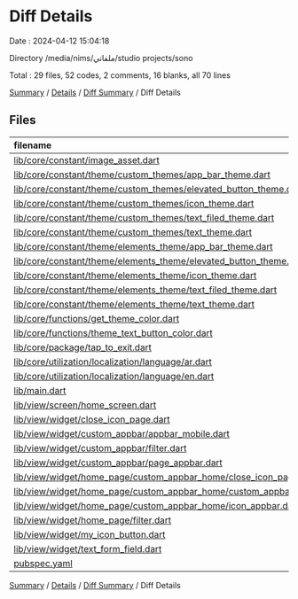# Diff Details

Date : 2024-04-12 15:04:18

Directory /media/nims/ملفاتي/studio projects/sono

Total : 29 files,  52 codes, 2 comments, 16 blanks, all 70 lines

[Summary](results.md) / [Details](details.md) / [Diff Summary](diff.md) / Diff Details

## Files
| filename | language | code | comment | blank | total |
| :--- | :--- | ---: | ---: | ---: | ---: |
| [lib/core/constant/image_asset.dart](/lib/core/constant/image_asset.dart) | Dart | 2 | 0 | 2 | 4 |
| [lib/core/constant/theme/custom_themes/app_bar_theme.dart](/lib/core/constant/theme/custom_themes/app_bar_theme.dart) | Dart | -14 | 0 | -5 | -19 |
| [lib/core/constant/theme/custom_themes/elevated_button_theme.dart](/lib/core/constant/theme/custom_themes/elevated_button_theme.dart) | Dart | -27 | 0 | -4 | -31 |
| [lib/core/constant/theme/custom_themes/icon_theme.dart](/lib/core/constant/theme/custom_themes/icon_theme.dart) | Dart | -10 | 0 | -7 | -17 |
| [lib/core/constant/theme/custom_themes/text_filed_theme.dart](/lib/core/constant/theme/custom_themes/text_filed_theme.dart) | Dart | -31 | -2 | -7 | -40 |
| [lib/core/constant/theme/custom_themes/text_theme.dart](/lib/core/constant/theme/custom_themes/text_theme.dart) | Dart | -40 | 0 | -5 | -45 |
| [lib/core/constant/theme/elements_theme/app_bar_theme.dart](/lib/core/constant/theme/elements_theme/app_bar_theme.dart) | Dart | 14 | 0 | 5 | 19 |
| [lib/core/constant/theme/elements_theme/elevated_button_theme.dart](/lib/core/constant/theme/elements_theme/elevated_button_theme.dart) | Dart | 27 | 0 | 4 | 31 |
| [lib/core/constant/theme/elements_theme/icon_theme.dart](/lib/core/constant/theme/elements_theme/icon_theme.dart) | Dart | 9 | 0 | 4 | 13 |
| [lib/core/constant/theme/elements_theme/text_filed_theme.dart](/lib/core/constant/theme/elements_theme/text_filed_theme.dart) | Dart | 36 | 0 | 4 | 40 |
| [lib/core/constant/theme/elements_theme/text_theme.dart](/lib/core/constant/theme/elements_theme/text_theme.dart) | Dart | 40 | 0 | 5 | 45 |
| [lib/core/functions/get_theme_color.dart](/lib/core/functions/get_theme_color.dart) | Dart | 6 | 0 | 3 | 9 |
| [lib/core/functions/theme_text_button_color.dart](/lib/core/functions/theme_text_button_color.dart) | Dart | -5 | 0 | -2 | -7 |
| [lib/core/package/tap_to_exit.dart](/lib/core/package/tap_to_exit.dart) | Dart | 49 | 0 | 5 | 54 |
| [lib/core/utilization/localization/language/ar.dart](/lib/core/utilization/localization/language/ar.dart) | Dart | 1 | 3 | 7 | 11 |
| [lib/core/utilization/localization/language/en.dart](/lib/core/utilization/localization/language/en.dart) | Dart | 1 | 3 | 4 | 8 |
| [lib/main.dart](/lib/main.dart) | Dart | 1 | 0 | -1 | 0 |
| [lib/view/screen/home_screen.dart](/lib/view/screen/home_screen.dart) | Dart | -11 | 0 | 1 | -10 |
| [lib/view/widget/close_icon_page.dart](/lib/view/widget/close_icon_page.dart) | Dart | 24 | 0 | 4 | 28 |
| [lib/view/widget/custom_appbar/appbar_mobile.dart](/lib/view/widget/custom_appbar/appbar_mobile.dart) | Dart | 35 | 0 | 4 | 39 |
| [lib/view/widget/custom_appbar/filter.dart](/lib/view/widget/custom_appbar/filter.dart) | Dart | 25 | 0 | 5 | 30 |
| [lib/view/widget/custom_appbar/page_appbar.dart](/lib/view/widget/custom_appbar/page_appbar.dart) | Dart | 43 | 0 | 3 | 46 |
| [lib/view/widget/home_page/custom_appbar_home/close_icon_page.dart](/lib/view/widget/home_page/custom_appbar_home/close_icon_page.dart) | Dart | -24 | 0 | -4 | -28 |
| [lib/view/widget/home_page/custom_appbar_home/custom_appbar.dart](/lib/view/widget/home_page/custom_appbar_home/custom_appbar.dart) | Dart | -72 | -1 | -6 | -79 |
| [lib/view/widget/home_page/custom_appbar_home/icon_appbar.dart](/lib/view/widget/home_page/custom_appbar_home/icon_appbar.dart) | Dart | -18 | 0 | -4 | -22 |
| [lib/view/widget/home_page/filter.dart](/lib/view/widget/home_page/filter.dart) | Dart | -23 | 0 | -4 | -27 |
| [lib/view/widget/my_icon_button.dart](/lib/view/widget/my_icon_button.dart) | Dart | 16 | 0 | 3 | 19 |
| [lib/view/widget/text_form_field.dart](/lib/view/widget/text_form_field.dart) | Dart | -3 | 0 | 2 | -1 |
| [pubspec.yaml](/pubspec.yaml) | YAML | 1 | -1 | 0 | 0 |

[Summary](results.md) / [Details](details.md) / [Diff Summary](diff.md) / Diff Details